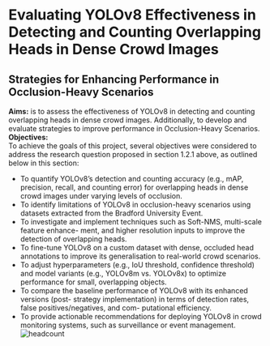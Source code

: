# Evaluating YOLOv8 Effectiveness in Detecting and Counting Overlapping Heads in Dense Crowd Images
## Strategies for Enhancing Performance in Occlusion-Heavy Scenarios
**Aims:**
is to assess the effectiveness of YOLOv8 in detecting and counting overlapping heads in dense crowd images. Additionally, to develop and evaluate strategies to improve performance in Occlusion-Heavy Scenarios.\
**Objectives:**\
To achieve the goals of this project, several objectives were considered to address the research
question proposed in section 1.2.1 above, as outlined below in this section:
- To quantify YOLOv8’s detection and counting accuracy (e.g., mAP, precision, recall,
and counting error) for overlapping heads in dense crowd images under varying levels of
occlusion.
- To identify limitations of YOLOv8 in occlusion-heavy scenarios using datasets extracted
from the Bradford University Event.
- To investigate and implement techniques such as Soft-NMS, multi-scale feature enhance-
ment, and higher resolution inputs to improve the detection of overlapping heads.
- To fine-tune YOLOv8 on a custom dataset with dense, occluded head annotations to
improve its generalisation to real-world crowd scenarios.
- To adjust hyperparameters (e.g., IoU threshold, confidence threshold) and model variants
(e.g., YOLOv8m vs. YOLOv8x) to optimize performance for small, overlapping objects.
- To compare the baseline performance of YOLOv8 with its enhanced versions (post-
strategy implementation) in terms of detection rates, false positives/negatives, and com-
putational efficiency.
- To provide actionable recommendations for deploying YOLOv8 in crowd monitoring systems, such as surveillance or event management.
![headcount](https://github.com/user-attachments/assets/076bc2ce-1375-45e9-aa8c-8a27547534d0)

